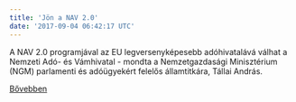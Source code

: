 ```yaml
---
title: 'Jön a NAV 2.0'
date: '2017-09-04 06:42:17 UTC'
---
```


A NAV 2.0 programjával az EU legversenyképesebb adóhivatalává válhat a Nemzeti Adó- és Vámhivatal - mondta a Nemzetgazdasági Minisztérium (NGM) parlamenti és adóügyekért felelős államtitkára, Tállai András.


[Bővebben](http://ift.tt/2xIl18x)
